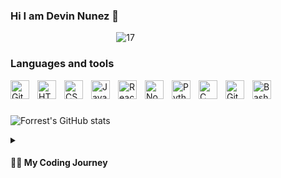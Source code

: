 ### Hi I am Devin Nunez 👋

&nbsp;&nbsp;&nbsp;&nbsp;&nbsp;&nbsp;&nbsp;&nbsp;&nbsp;&nbsp;&nbsp;&nbsp;&nbsp;&nbsp;&nbsp;&nbsp;&nbsp;&nbsp;&nbsp;&nbsp;&nbsp;&nbsp;&nbsp;&nbsp;&nbsp;&nbsp;&nbsp;&nbsp;&nbsp;&nbsp;&nbsp;&nbsp;&nbsp;&nbsp;&nbsp;&nbsp;&nbsp;&nbsp;&nbsp;&nbsp;&nbsp;&nbsp; ![17](https://github.com/DevelopmentDevin/DevelopmentDevin/assets/78235629/4e648c35-dfc8-4b2e-81c8-0aeb29246afc)


### Languages and tools

<img align="left" alt="Git" width="30px" style="padding-right:10px;" src="https://cdn.jsdelivr.net/gh/devicons/devicon/icons/git/git-original.svg" />
<img align="left" alt="HTML" width="30px" style="padding-right:10px;" src="https://cdn.jsdelivr.net/gh/devicons/devicon/icons/html5/html5-plain.svg" />
<img align="left" alt="CSS" width="30px" style="padding-right:10px;" src="https://cdn.jsdelivr.net/gh/devicons/devicon/icons/css3/css3-plain.svg" />
<img align="left" alt="JavaScript" width="30px" style="padding-right:10px;" src="https://cdn.jsdelivr.net/gh/devicons/devicon/icons/javascript/javascript-plain.svg" />
<img align="left" alt="React" width="30px" style="padding-right:10px;" src="https://cdn.jsdelivr.net/gh/devicons/devicon/icons/react/react-original.svg" />
<img align="left" alt="NodeJS" width="30px" style="padding-right:10px;" src="https://cdn.jsdelivr.net/gh/devicons/devicon/icons/nodejs/nodejs-original.svg" />
<img align="left" alt="Python" width="30px" style="padding-right:10px;" src="https://cdn.jsdelivr.net/gh/devicons/devicon/icons/python/python-plain.svg" />
<img align="left" alt="C" width="30px" style="padding-right:10px;" src="https://cdn.jsdelivr.net/gh/devicons/devicon/icons/cplusplus/cplusplus-line.svg" />
<img align="left" alt="GitHub" width="30px" style="padding-right:10px;" src="https://cdn.jsdelivr.net/gh/devicons/devicon/icons/github/github-original.svg" />
<img align="left" alt="Bash" width="30px" style="padding-right:10px;" src="https://cdn.jsdelivr.net/gh/devicons/devicon/icons/bash/bash-original.svg" />
<br />

#

![Forrest's GitHub stats](https://github-readme-stats.vercel.app/api?username=devv-nunn&show_icons=true&theme=dark)

<details>
 <summary><h4>👨‍💻 My Coding Journey</h4></summary>
  Hello, I am Devin Nunez, a passionate web developer with 8 months of industry experience and 6+ years of both programming and exposure to User Experience / Human Computer Interaction. Currently, I am enrolled in a full stack development boot camp, constantly expanding my skills and knowledge to stay at the forefront of web development trends.

My expertise lies in front-end development, and I posess professional-level experience in HTML, CSS, JavaScript, and frameworks such as Bootstrap and React.js. I thrive on creating engaging and intuitive user experiences while adhering to modern design principles and best practices.

Throughout my career, I have worked on various projects, honing my problem-solving skills and collaborating effectively with cross-functional teams. I have a strong understanding of responsive web design, ensuring seamless experiences across different devices and screen sizes.

I am highly adaptable and thrive in fast-paced environments, where I can utilize my creativity and technical skills to deliver high-quality web solutions. I am passionate about learning new technologies and continuously enhancing my skill set to provide innovative solutions to complex challenges.

If you are looking for a dedicated and motivated web developer who can bring your ideas to life and deliver exceptional user experiences, I would love to connect. Let's collaborate and build something great together!

Feel free to reach out to me through LinkedIn or via email at devv.nunn@gmail.com. I am open to discussing new opportunities, freelance projects, or simply connecting with fellow professionals in the industry.

<!--
**devv-nunn/devv-nunn** is a ✨ _special_ ✨ repository because its `README.md` (this file) appears on your GitHub profile.

Here are some ideas to get you started:

- 🔭 I’m currently working on ...
- 🌱 I’m currently learning ...
- 👯 I’m looking to collaborate on ...
- 🤔 I’m looking for help with ...
- 💬 Ask me about ...
- 📫 How to reach me: ...
- 😄 Pronouns: ...
- ⚡ Fun fact: ...
-->
